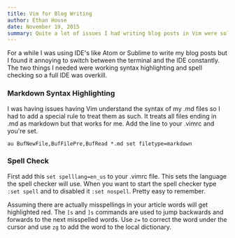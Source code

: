 ```yaml
---
title: Vim for Blog Writing
author: Ethan House
date: November 19, 2015
summary: Quite a lot of issues I had writing blog posts in Vim were solved with a few config edits.
---
```


For a while I was using IDE's like Atom or Sublime to write my blog posts but I
found it annoying to switch between the terminal and the IDE constantly. The
two things I needed were working syntax highlighting and spell checking so a full
IDE was overkill. 

### Markdown Syntax Highlighting

I was having issues having Vim understand the syntax of my .md files so I had
to add a special rule to treat them as such. It treats all files ending in .md
as markdown but that works for me. Add the line to your .vimrc and you're set. 

    au BufNewFile,BufFilePre,BufRead *.md set filetype=markdown

### Spell Check

First add this `set spelllang=en_us` to your .vimrc file. This sets the
language the spell checker will use. When you want to start the spell checker
type `:set spell` and to disabled it `:set nospell`. Pretty easy to remember.

Assuming there are actually misspellings in your article words will get
highlighted red. The `[s` and `]s` commands are used to jump backwards and
forwards to the next misspelled words. Use `z=` to correct the word under the
cursor and use `zg` to add the word to the local dictionary. 
